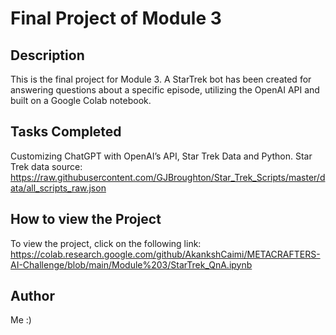 # Final Project of Module 3

## Description
This is the final project for Module 3. A StarTrek bot has been created for answering questions about a specific episode, utilizing the OpenAI API and built on a Google Colab notebook.

## Tasks Completed
Customizing ChatGPT with OpenAI’s API, Star Trek Data and Python.
Star Trek data source: https://raw.githubusercontent.com/GJBroughton/Star_Trek_Scripts/master/data/all_scripts_raw.json

## How to view the Project
To view the project, click on the following link: 
https://colab.research.google.com/github/AkankshCaimi/METACRAFTERS-AI-Challenge/blob/main/Module%203/StarTrek_QnA.ipynb

## Author
Me :)

